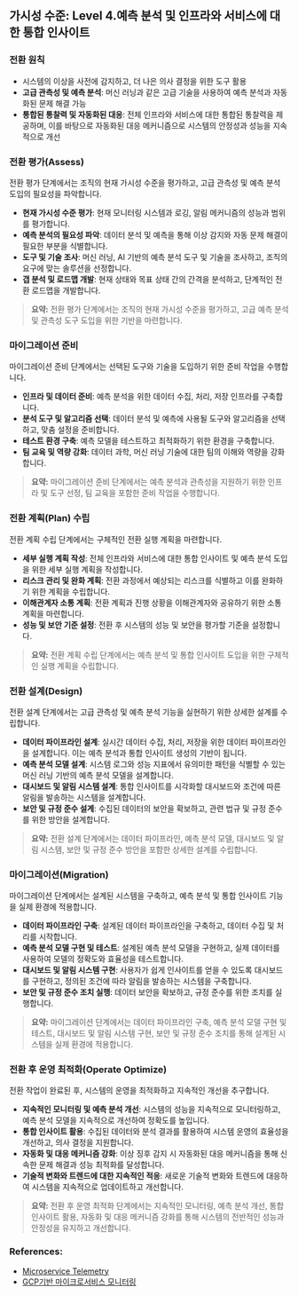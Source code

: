 ## 가시성 수준: Level 4.예측 분석 및 인프라와 서비스에 대한 통합 인사이트

### 전환 원칙
- 시스템의 이상을 사전에 감지하고, 더 나은 의사 결정을 위한 도구 활용 
- **고급 관측성 및 예측 분석**: 머신 러닝과 같은 고급 기술을 사용하여 예측 분석과 자동화된 문제 해결 가능  
- **통합된 통찰력 및 자동화된 대응**: 전체 인프라와 서비스에 대한 통합된 통찰력을 제공하며, 이를 바탕으로 자동화된 대응 메커니즘으로 시스템의 안정성과 성능을 지속적으로 개선

### 전환 평가(Assess)
전환 평가 단계에서는 조직의 현재 가시성 수준을 평가하고, 고급 관측성 및 예측 분석 도입의 필요성을 파악합니다.
- **현재 가시성 수준 평가**: 현재 모니터링 시스템과 로깅, 알림 메커니즘의 성능과 범위를 평가합니다.
- **예측 분석의 필요성 파악**: 데이터 분석 및 예측을 통해 이상 감지와 자동 문제 해결이 필요한 부분을 식별합니다.
- **도구 및 기술 조사**: 머신 러닝, AI 기반의 예측 분석 도구 및 기술을 조사하고, 조직의 요구에 맞는 솔루션을 선정합니다.
- **갭 분석 및 로드맵 개발**: 현재 상태와 목표 상태 간의 간격을 분석하고, 단계적인 전환 로드맵을 개발합니다.

> **요약:** 전환 평가 단계에서는 조직의 현재 가시성 수준을 평가하고, 고급 예측 분석 및 관측성 도구 도입을 위한 기반을 마련합니다.

### 마이그레이션 준비
마이그레이션 준비 단계에서는 선택된 도구와 기술을 도입하기 위한 준비 작업을 수행합니다.
- **인프라 및 데이터 준비**: 예측 분석을 위한 데이터 수집, 처리, 저장 인프라를 구축합니다.
- **분석 도구 및 알고리즘 선택**: 데이터 분석 및 예측에 사용될 도구와 알고리즘을 선택하고, 맞춤 설정을 준비합니다.
- **테스트 환경 구축**: 예측 모델을 테스트하고 최적화하기 위한 환경을 구축합니다.
- **팀 교육 및 역량 강화**: 데이터 과학, 머신 러닝 기술에 대한 팀의 이해와 역량을 강화합니다.

> **요약:** 마이그레이션 준비 단계에서는 예측 분석과 관측성을 지원하기 위한 인프라 및 도구 선정, 팀 교육을 포함한 준비 작업을 수행합니다.

### 전환 계획(Plan) 수립
전환 계획 수립 단계에서는 구체적인 전환 실행 계획을 마련합니다.
- **세부 실행 계획 작성**: 전체 인프라와 서비스에 대한 통합 인사이트 및 예측 분석 도입을 위한 세부 실행 계획을 작성합니다.
- **리스크 관리 및 완화 계획**: 전환 과정에서 예상되는 리스크를 식별하고 이를 완화하기 위한 계획을 수립합니다.
- **이해관계자 소통 계획**: 전환 계획과 진행 상황을 이해관계자와 공유하기 위한 소통 계획을 마련합니다.
- **성능 및 보안 기준 설정**: 전환 후 시스템의 성능 및 보안을 평가할 기준을 설정합니다.

> **요약:** 전환 계획 수립 단계에서는 예측 분석 및 통합 인사이트 도입을 위한 구체적인 실행 계획을 수립합니다.

### 전환 설계(Design)
전환 설계 단계에서는 고급 관측성 및 예측 분석 기능을 실현하기 위한 상세한 설계를 수립합니다.
- **데이터 파이프라인 설계**: 실시간 데이터 수집, 처리, 저장을 위한 데이터 파이프라인을 설계합니다. 이는 예측 분석과 통합 인사이트 생성의 기반이 됩니다.
- **예측 분석 모델 설계**: 시스템 로그와 성능 지표에서 유의미한 패턴을 식별할 수 있는 머신 러닝 기반의 예측 분석 모델을 설계합니다.
- **대시보드 및 알림 시스템 설계**: 통합 인사이트를 시각화할 대시보드와 조건에 따른 알림을 발송하는 시스템을 설계합니다.
- **보안 및 규정 준수 설계**: 수집된 데이터의 보안을 확보하고, 관련 법규 및 규정 준수를 위한 방안을 설계합니다.

> **요약:** 전환 설계 단계에서는 데이터 파이프라인, 예측 분석 모델, 대시보드 및 알림 시스템, 보안 및 규정 준수 방안을 포함한 상세한 설계를 수립합니다.

### 마이그레이션(Migration)
마이그레이션 단계에서는 설계된 시스템을 구축하고, 예측 분석 및 통합 인사이트 기능을 실제 환경에 적용합니다.
- **데이터 파이프라인 구축**: 설계된 데이터 파이프라인을 구축하고, 데이터 수집 및 처리를 시작합니다.
- **예측 분석 모델 구현 및 테스트**: 설계된 예측 분석 모델을 구현하고, 실제 데이터를 사용하여 모델의 정확도와 효율성을 테스트합니다.
- **대시보드 및 알림 시스템 구현**: 사용자가 쉽게 인사이트를 얻을 수 있도록 대시보드를 구현하고, 정의된 조건에 따라 알림을 발송하는 시스템을 구축합니다.
- **보안 및 규정 준수 조치 실행**: 데이터 보안을 확보하고, 규정 준수를 위한 조치를 실행합니다.

> **요약:** 마이그레이션 단계에서는 데이터 파이프라인 구축, 예측 분석 모델 구현 및 테스트, 대시보드 및 알림 시스템 구현, 보안 및 규정 준수 조치를 통해 설계된 시스템을 실제 환경에 적용합니다.

### 전환 후 운영 최적화(Operate Optimize)
전환 작업이 완료된 후, 시스템의 운영을 최적화하고 지속적인 개선을 추구합니다.
- **지속적인 모니터링 및 예측 분석 개선**: 시스템의 성능을 지속적으로 모니터링하고, 예측 분석 모델을 지속적으로 개선하여 정확도를 높입니다.
- **통합 인사이트 활용**: 수집된 데이터와 분석 결과를 활용하여 시스템 운영의 효율성을 개선하고, 의사 결정을 지원합니다.
- **자동화 및 대응 메커니즘 강화**: 이상 징후 감지 시 자동화된 대응 메커니즘을 통해 신속한 문제 해결과 성능 최적화를 달성합니다.
- **기술적 변화와 트렌드에 대한 지속적인 적응**: 새로운 기술적 변화와 트렌드에 대응하여 시스템을 지속적으로 업데이트하고 개선합니다.

> **요약:** 전환 후 운영 최적화 단계에서는 지속적인 모니터링, 예측 분석 개선, 통합 인사이트 활용, 자동화 및 대응 메커니즘 강화를 통해 시스템의 전반적인 성능과 안정성을 유지하고 개선합니다.

### References:
- <a href="https://www.msaschool.io/operation/architecture/architecture-five/" target="_blank">Microservice Telemetry</a>
- <a href="https://www.msaschool.io/operation/operation/operation-six/" target="_blank">GCP기반 마이크로서비스 모니터링</a>

